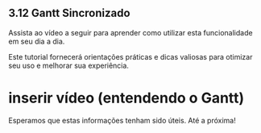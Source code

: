 ## 3.12 Gantt Sincronizado

Assista ao vídeo a seguir para aprender como utilizar esta funcionalidade em seu dia a dia. 

Este tutorial fornecerá orientações práticas e dicas valiosas para otimizar seu uso e melhorar sua experiência.

 # inserir vídeo (entendendo o Gantt)

 Esperamos que estas informações tenham sido úteis. Até a próxima!
